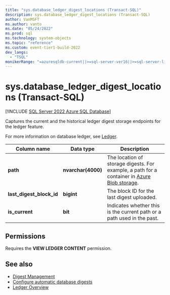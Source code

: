```yaml
---
title: "sys.database_ledger_digest_locations (Transact-SQL)"
description: sys.database_ledger_digest_locations (Transact-SQL)
author: VanMSFT
ms.author: vanto
ms.date: "05/24/2022"
ms.prod: sql
ms.technology: system-objects
ms.topic: "reference"
ms.custom: event-tier1-build-2022
dev_langs:
  - "TSQL"
monikerRange: "=azuresqldb-current||>=sql-server-ver16||>=sql-server-linux-ver16"
---
```

# sys.database_ledger_digest_locations (Transact-SQL)

[!INCLUDE [SQL Server 2022 Azure SQL Database](../../includes/applies-to-version/sqlserver2022-asdb.md)]

Captures the current and the historical ledger digest storage endpoints for the ledger feature.

For more information on database ledger, see [Ledger](/azure/azure-sql/database/ledger-overview).

|Column name|Data type|Description|  
|-----------------|---------------|-----------------|
|**path**|**nvarchar(4000)**|The location of storage digests. For example, a path for a container in [Azure Blob storage](/azure/storage/blobs/storage-blobs-introduction).|
|**last_digest_block_id**|**bigint**|The block ID for the last digest uploaded. |
|**is_current**|**bit**|Indicates whether this is the current path or a path used in the past.|

## Permissions

Requires the **VIEW LEDGER CONTENT** permission.

## See also

- [Digest Management](/sql/relational-databases/security/ledger/ledger-digest-management)
- [Configure automatic database digests](/sql/relational-databases/security/ledger/ledger-how-to-enable-automatic-digest-storage)
- [Ledger Overview](/sql/relational-databases/security/ledger/ledger-overview)
